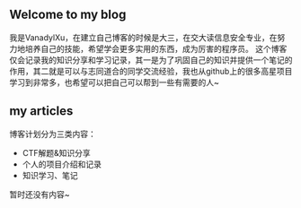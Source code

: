 ## Welcome to my blog
我是VanadylXu，在建立自己博客的时候是大三，在交大读信息安全专业，在努力地培养自己的技能，希望学会更多实用的东西，成为厉害的程序员。
这个博客仅会记录我的知识分享和学习记录，其一是为了巩固自己的知识并提供一个笔记的作用，其二就是可以与志同道合的同学交流经验，我也从github上的很多高星项目学习到非常多，也希望可以把自己可以帮到一些有需要的人~
## my articles
博客计划分为三类内容：
* CTF解题&知识分享
* 个人的项目介绍和记录
* 知识学习、笔记

暂时还没有内容~

